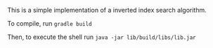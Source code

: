 This is a simple implementation of a inverted index search algorithm.

To compile, run
```gradle build```

Then, to execute the shell run
```java -jar lib/build/libs/lib.jar```
